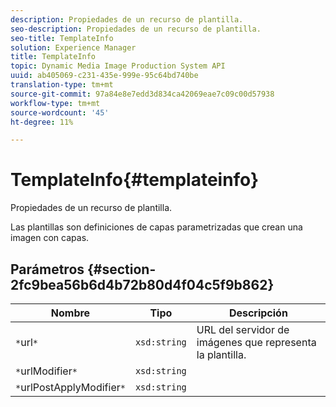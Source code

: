 ```yaml
---
description: Propiedades de un recurso de plantilla.
seo-description: Propiedades de un recurso de plantilla.
seo-title: TemplateInfo
solution: Experience Manager
title: TemplateInfo
topic: Dynamic Media Image Production System API
uuid: ab405069-c231-435e-999e-95c64bd740be
translation-type: tm+mt
source-git-commit: 97a84e8e7edd3d834ca42069eae7c09c00d57938
workflow-type: tm+mt
source-wordcount: '45'
ht-degree: 11%

---
```



# TemplateInfo{#templateinfo}

Propiedades de un recurso de plantilla.

Las plantillas son definiciones de capas parametrizadas que crean una imagen con capas.

## Parámetros {#section-2fc9bea56b6d4b72b80d4f04c5f9b862}

| Nombre | Tipo | Descripción |
|---|---|---|
| `*`url`*` | `xsd:string` | URL del servidor de imágenes que representa la plantilla. |
| `*`urlModifier`*` | `xsd:string` |  |
| `*`urlPostApplyModifier`*` | `xsd:string` |  |

